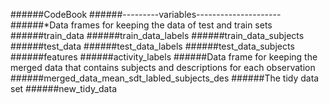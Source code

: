 ######CodeBook
######---------variables---------------------
######*Data frames for keeping the data of test and train sets
######train_data
######train_data_labels
######train_data_subjects
######test_data
######test_data_labels
######test_data_subjects
######features
######activity_labels
######Data frame for keeping the merged data that contains subjects and descriptions for each observation
######merged_data_mean_sdt_labled_subjects_des
######The tidy data set
######new_tidy_data
